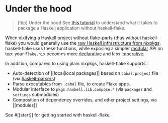 
# Under the hood

>[!tip] Under the hood
> See [this tutorial](https://nixos.asia/en/nixify-haskell-nixpkgs) to understand what it takes to package a Haskell application without haskell-flake.

When nixifying a Haskell project without flake-parts (thus without haskell-flake) you would generally use the [raw Haskell infrastructure from nixpkgs](https://nixos.asia/en/nixify-haskell-nixpkgs). haskell-flake uses these functions, while exposing a simpler [modular](https://flake.parts) API on top: your `flake.nix` becomes more [declarative] and less [imperative].

[declarative]: https://github.com/shajra/haskell-template/blob/033913a6fe418ea0c25ec2c2604ab4030563ba2e/flake.nix#L22-L59
[imperative]: https://github.com/shajra/haskell-template/blob/3fc6858830ecee3d2fe1dfe9a8bfa2047cf561ac/flake.nix#L20-L79

In addition, compared to using plain nixpkgs, haskell-flake supports:

- Auto-detection of [[local|local packages]] based on `cabal.project` file (via [haskell-parsers](https://github.com/shajra/haskell-flake/tree/master/nix/haskell-parsers))
- Parse executables from `.cabal` file, to create Flake apps.
- Modular interface to `pkgs.haskell.lib.compose.*` (via `packages` and `settings` submodules)
- Composition of dependency overrides, and other project settings, via [[modules]]

See #[[start]] for getting started with haskell-flake.
